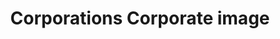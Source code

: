 ---
title: Corporations Corporate image
longTitle: 'Corporations, Corporate image'
tags:
- gccommon
relatedTerm:
- "[[Corporate names]]"
---